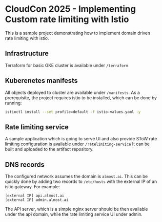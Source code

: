 # CloudCon 2025 - Implementing Custom rate limiting with Istio
This is a sample project demonstrating how to implement domain driven rate limiting with istio.

## Infrastructure
Terraform for basic GKE cluster is available under `/terraform` 

## Kuberenetes manifests 
All objects deployed to cluster are available under `/manifests`. 
As a prerequisite, the project requires istio to be installed, which can be done by running:
```sh
istioctl install --set profile=default -f istio-values.yaml -y
```

## Rate limiting service
A sample application which is going to serve UI and also provide SToW rate limiting configuration is available under `/ratelimiting-service`
It can be built and uploaded to the artifact repository.

## DNS records
The configured network assumes the domain is `almost.ai`. This can be quickly done by adding two records to `/etc/hosts` with the external IP of an istio gateway.
For example:
```
[external IP] api.almost.ai
[external IP] admin.almost.ai
```

The API server, which is a simple nginx server should be then available under the api domain, while the rate limiting service UI under admin.
